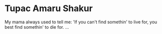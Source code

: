 # Tupac Amaru Shakur
My mama always used to tell me: 'If you can't find somethin' to live for, you best find somethin' to die for. ...
